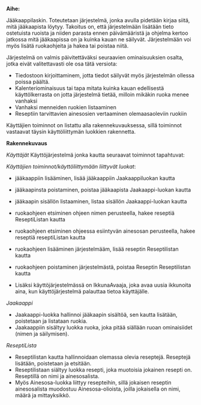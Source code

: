 ﻿**Aihe:** 

Jääkaappilaskin. Toteutetaan järjestelmä, jonka avulla pidetään kirjaa siitä, mitä jääkaapista löytyy. Takoitus on, että järjestelmään lisätään tieto ostetuista ruoista 
ja niiden parasta ennen päivämääristä ja ohjelma kertoo jatkossa mitä jääkaapissa on ja kuinka kauan ne säilyvät. Järjestelmään voi myös lisätä ruokaohjeita ja hakea tai poistaa niitä. 

Järjestelmä on valmis päivitettäväksi seuraavien ominaisuuksien osalta, jotka eivät valitettavasti ole osa tätä versiota: 
* Tiedostoon kirjoittaminem, jotta tiedot säilyvät myös järjestelmän ollessa poissa päältä.
* Kalenteriominaisuus tai tapa mitata kuinka kauan edellisestä käyttölkerrasta on jotta järjestelmä tietää, milloin mikäkin ruoka menee vanhaksi
* Vanhaksi menneiden ruokien listaaminen 
* Reseptiin tarvittavien ainesosien vertaaminen olemaasaoleviin ruokiin


Käyttäjien toiminnot on listattu alla rakennekuvauksessa, sillä toiminnot vastaavat täysin käyttöliittymän luokkien rakennetta. 



**Rakennekuvaus**


*Käyttäjät*
Käyttöjärjestelmä jonka kautta seuraavat toiminnot tapahtuvat:

*Käyttäjien toiminnot/käyttöliittymään liittyvät luokat*:
* jääkaappiin lisääminen, lisää jääkaappiin Jaakaappiluokan kautta 
* jääkaapinsta poistaminen, poistaa jääkaapista Jaakaappi-luokan kautta
* jääkaapin sisällön listaaminen, listaa sisällön Jaakaappi-luokan kautta
* ruokaohjeen etsiminen ohjeen nimen perusteella, hakee reseptiä ReseptiListan kautta
* ruokaohjeen etsiminen ohjeessa esiintyvän ainesosan perusteella, hakee reseptiä reseptiListan kautta
* ruokaohjeen lisääminen järjestelmääm, lisää reseptin Reseptilistan kautta
* ruokaohjeen poistaminen järjestelmästä, poistaa Reseptin Reseptilistan kautta

* Lisäksi käyttöjärjestelmässä on IkkunaAvaaja, joka avaa uusia ikkunoita aina, kun käyttöjärjestelmä palauttaa tietoa käyttäjälle.   


*Jaakaappi*
* Jaakaappi-luokka hallinnoi jääkaapin sisältöä, sen kautta lisätään, poistetaan ja listataan ruokia. 
* Jaakaappiin sisältyy luokka ruoka, joka pitää siällään ruoan ominaisiidet (nimen ja säilymisen).


*ReseptiLista*
* Reseptilistan kautta hallinnoidaan olemassa olevia reseptejä. Reseptejä lisätään, poistetaan ja etsitään. 
* Reseptilistaan siältyy luokka resepti, joka muotoisia jokainen resepti on. Reseptillä on nimi ja ainesosalista. 
* Myös Ainesosa-luokka liittyy resepteihin, sillä jokaisen reseptin ainesosalista muodostuu Ainesosa-olioista,
joilla jokaisella on nimi, määrä ja mittayksikkö.  

 


